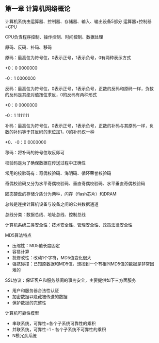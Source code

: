 ## 第一章 计算机网络概论

计算机系统由运算器、控制器、存储器、输入、输出设备5部分
运算器+控制器=CPU

CPU负责程序控制、操作控制、时间控制、数据处理

原码、反码、补码、移码

原码：最高位为符号位，0表示正号，1表示负号，0有两种表示方式

+0：0 0000000

-0：1 0000000

反码：最高位为符号位，0表示正号，1表示负号，正数的反码和原码一样，负数的反码是其绝对值按位求反，0的反码有两种形式

+0：0 0000000

-0：1 1111111

补码：最高位为符号位，0表示正号，1表示负号，正数的补码与其原码一样，负数的补码等于其反码的末位加1，0的补码仅一种

+0、-0：0 0000000

移码：将补码的符号位取反即可

校验码是为了确保数据在传送过程中正确性

常用的校验码有：奇偶校验码、海明码、循环荣誉校验码

奇偶校验码又分为水平奇偶校验码、垂直奇偶校验码、水平垂直奇偶校验码

固态硬盘的存储介质分为两种，闪存（flash芯片）和DRAM

总线是连接计算机设备与设备之间的公共数据通道

总线分类：数据总线、地址总线、控制总线

计算机系统三类安全性：技术安全性、管理安全性、政策法律安全性

MD5算法特点

* 压缩性：MD5值长度固定
* 容易计算
* 抗修改性：改动1个字符，MD5值变化很大
* 强抗碰撞：已知原数据和MD5值，想找到一个有相同MD5值的数据是非常困难的

SSL协议：保证客户和服务器间的事务安全，主要提供如下三方面服务

* 用户和服务器合法性认证
* 加密数据以隐藏被传送的数据
* 保护数据的完整性

计算机可靠性模型

* 串联系统，可靠性=各个子系统可靠性的乘积
* 并联系统，可靠性=1 - 各个子系统不可靠性的乘积
* N模冗余系统